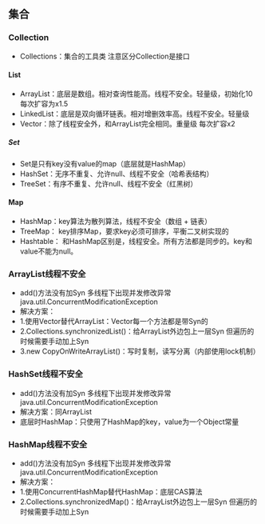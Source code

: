 ## 集合
### Collection
* Collections：集合的工具类 注意区分Collection是接口
#### List
* ArrayList：底层是数组。相对查询性能高。线程不安全。轻量级，初始化10 每次扩容为x1.5
* LinkedList：底层是双向循环链表。相对增删效率高。线程不安全。轻量级
* Vector：除了线程安全外，和ArrayList完全相同。重量级 每次扩容x2
##### Set
* Set是只有key没有value的map（底层就是HashMap）
* HashSet：无序不重复、允许null、线程不安全（哈希表结构）
* TreeSet：有序不重复、允许null、线程不安全（红黑树）
#### Map
* HashMap：key算法为散列算法，线程不安全（数组 + 链表）
* TreeMap： key排序Map，要求key必须可排序，平衡二叉树实现的
* Hashtable： 和HashMap区别是，线程安全。所有方法都是同步的。key和value不能为null。

### ArrayList线程不安全
* add()方法没有加Syn 多线程下出现并发修改异常java.util.ConcurrentModificationException
* 解决方案：
* 1.使用Vector替代ArrayList：Vector每一个方法都是带Syn的
* 2.Collections.synchronizedList()：给ArrayList外边包上一层Syn 但遍历的时候需要手动加上Syn
* 3.new CopyOnWriteArrayList()：写时复制，读写分离（内部使用lock机制）

### HashSet线程不安全
* add()方法没有加Syn 多线程下出现并发修改异常java.util.ConcurrentModificationException
* 解决方案：同ArrayList
* 底层时HashMap：只使用了HashMap的key，value为一个Object常量

### HashMap线程不安全
* add()方法没有加Syn 多线程下出现并发修改异常java.util.ConcurrentModificationException
* 解决方案：
* 1.使用ConcurrentHashMap替代HashMap：底层CAS算法
* 2.Collections.synchronizedMap()：给ArrayList外边包上一层Syn 但遍历的时候需要手动加上Syn